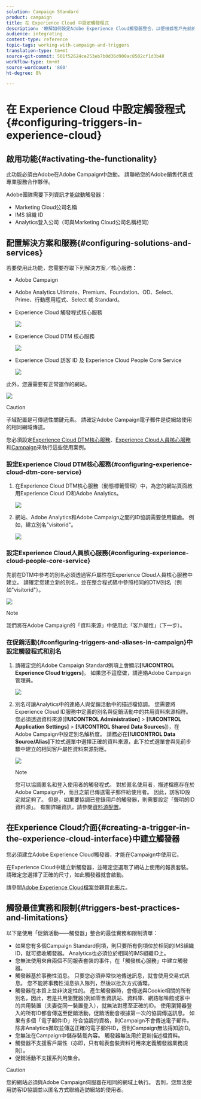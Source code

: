 ```yaml
---
solution: Campaign Standard
product: campaign
title: 在 Experience Cloud 中設定觸發程式
description: '瞭解如何設定Adobe Experience Cloud觸發器整合，以便根據客戶先前的行為開始傳送個人化的傳送內容。 '
audience: integrating
content-type: reference
topic-tags: working-with-campaign-and-triggers
translation-type: tm+mt
source-git-commit: 501f52624ce253eb7b0d36d908ac8502cf1d3b48
workflow-type: tm+mt
source-wordcount: '860'
ht-degree: 8%

---
```



# 在 Experience Cloud 中設定觸發程式{#configuring-triggers-in-experience-cloud}

## 啟用功能{#activating-the-functionality}

此功能必須由Adobe在Adobe Campaign中啟動。 請聯絡您的Adobe銷售代表或專業服務合作夥伴。

Adobe團隊需要下列資訊才能啟動觸發器：

* Marketing Cloud公司名稱
* IMS 組織 ID
* Analytics登入公司（可與Marketing Cloud公司名稱相同）

## 配置解決方案和服務{#configuring-solutions-and-services}

若要使用此功能，您需要存取下列解決方案／核心服務：

* Adobe Campaign
* Adobe Analytics Ultimate、Premium、Foundation、OD、Select、Prime、行動應用程式、Select 或 Standard。
* Experience Cloud 觸發程式核心服務

   ![](assets/trigger_uc_prereq_1.png)

* Experience Cloud DTM 核心服務

   ![](assets/trigger_uc_prereq_2.png)

* Experience Cloud 訪客 ID 及 Experience Cloud People Core Service

   ![](assets/trigger_uc_prereq_3.png)

此外，您還需要有正常運作的網站。

![](assets/trigger_uc_prereq_4.png)

>[!CAUTION]
>
>子域配置是可傳遞性關鍵元素。 請確定Adobe Campaign電子郵件是從網站使用的相同網域傳送。

您必須設定[Experience Cloud DTM核心服務](#configuring-experience-cloud-dtm-core-service)、[Experience Cloud人員核心服務](#configuring-experience-cloud-people-core-service)和[Campaign](#configuring-triggers-and-aliases-in-campaign)來執行這些使用案例。

### 設定Experience Cloud DTM核心服務{#configuring-experience-cloud-dtm-core-service}

1. 在Experience Cloud DTM核心服務（動態標籤管理）中，為您的網站頁面啟用Experience Cloud ID和Adobe Analytics。

   ![](assets/trigger_uc_conf_1.png)

1. 網站、Adobe Analytics和Adobe Campaign之間的ID協調需要使用鋸齒。 例如，建立別名&quot;visitorid&quot;。

   ![](assets/trigger_uc_conf_2.png)

### 設定Experience Cloud人員核心服務{#configuring-experience-cloud-people-core-service}

先前在DTM中參考的別名必須透過客戶屬性在Experience Cloud人員核心服務中建立。 請確定您建立新的別名，並在整合程式碼中參照相同的DTM別名（例如&quot;visitorid&quot;）。

![](assets/trigger_uc_conf_3.png)

>[!NOTE]
>
>我們將在Adobe Campaign的「資料來源」中使用此「客戶屬性」（下一步）。

### 在促銷活動{#configuring-triggers-and-aliases-in-campaign}中設定觸發程式和別名

1. 請確定您的Adobe Campaign Standard例項上會顯示&#x200B;**[!UICONTROL Experience Cloud triggers]**。 如果您不這麼做，請連絡Adobe Campaign管理員。

   ![](assets/remarketing_1.png)

1. 別名可讓Analytics中的連絡人與促銷活動中的描述檔協調。 您需要將Experience Cloud ID服務中定義的別名與促銷活動中的共用資料來源相符。 您必須透過資料來源(**[!UICONTROL Administration]** > **[!UICONTROL Application Settings]** > **[!UICONTROL Shared Data Sources]**)，在Adobe Campaign中設定別名解析度。 請務必在&#x200B;**[!UICONTROL Data Source/Alias]**&#x200B;下拉式選單中選擇正確的資料來源，此下拉式選單會與先前步驟中建立的相同客戶屬性資料來源對應。

   ![](assets/trigger_uc_conf_5.png)

   >[!NOTE]
   >
   >您可以協調匿名和登入使用者的觸發程式。 對於匿名使用者，描述檔應存在於Adobe Campaign中，而且之前已傳送電子郵件給使用者。 因此，訪客ID設定就足夠了。 但是，如果要協調已登錄用戶的觸發器，則需要設定「聲明的ID資料源」。 有關詳細資訊，請參閱[資料源配置](../../integrating/using/provisioning-and-configuring-integration-with-audience-manager-or-people-core-service.md#step-2--configure-the-data-sources)。

## 在Experience Cloud介面{#creating-a-trigger-in-the-experience-cloud-interface}中建立觸發器

您必須建立Adobe Experience Cloud觸發器，才能在Campaign中使用它。

在Experience Cloud中建立新觸發器，並確定您選取了網站上使用的報表套裝。 請確定您選擇了正確的尺寸，如此觸發器就會啟動。

請參閱[Adobe Experience Cloud檔案](https://docs.adobe.com/content/help/zh-Hant/core-services/interface/activation/triggers.html)並觀賞此[影片](https://helpx.adobe.com/tw/marketing-cloud/how-to/email-marketing.html#step-two)。

## 觸發最佳實務和限制{#triggers-best-practices-and-limitations}

以下是使用「促銷活動——觸發器」整合的最佳實務和限制清單：

* 如果您有多個Campaign Standard例項，則只要所有例項位於相同的IMS組織ID，就可接收觸發器。 Analytics也必須位於相同的IMS組織ID上。
* 您無法使用來自兩個不同報表套裝的事件，在「觸發核心服務」中建立觸發器。
* 觸發器基於事務性消息。 只要您必須非常快地傳送訊息，就會使用交易式訊息。 您不能將事務性消息排入隊列，然後以批次方式循環。
* 觸發器在本質上並非決定性的。 產生觸發器時，會傳送與Cookie相關的所有別名，因此，若是共用瀏覽器(例如零售資訊站、資料庫、網路咖啡館或家中的共用裝置（夫妻從同一裝置登入），就無法對應至正確的ID。 使用瀏覽器登入的所有ID都會傳送至促銷活動，促銷活動會根據第一次的協調傳送訊息。 如果有多個「電子郵件ID」符合協調的資格，則Campaign不會傳送電子郵件。 除非Analytics擷取並傳送正確的電子郵件ID，否則Campaign無法得知該ID。
* 您無法在Campaign中儲存裝載內容。 觸發器無法用於更新描述檔資料。
* 觸發器不支援客戶屬性（亦即，只有報表套裝資料可用來定義觸發器業務規則）。
* 促銷活動不支援系列的集合。

>[!CAUTION]
>
>您的網站必須與Adobe Campaign伺服器在相同的網域上執行。 否則，您無法使用訪客ID協調並以匿名方式聯絡造訪網站的使用者。

